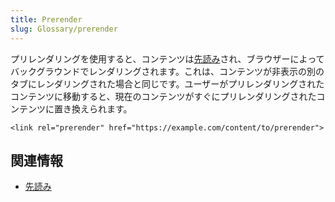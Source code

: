 ```yaml
---
title: Prerender
slug: Glossary/prerender
---
```

プリレンダリングを使用すると、コンテンツは[先読み](/ja/docs/Glossary/Prefetch)され、ブラウザーによってバックグラウンドでレンダリングされます。これは、コンテンツが非表示の別のタブにレンダリングされた場合と同じです。ユーザーがプリレンダリングされたコンテンツに移動すると、現在のコンテンツがすぐにプリレンダリングされたコンテンツに置き換えられます。

```
<link rel="prerender" href="https://example.com/content/to/prerender">
```

## 関連情報

- [先読み](/ja/docs/Glossary/Prefetch)
